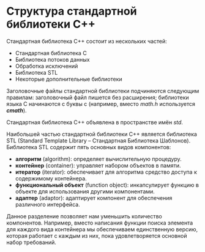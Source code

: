 # Структура стандартной библиотеки С++

Стандартная библиотека С++ состоит из нескольких частей:

* Стандартная библиотека С
* Библиотека потоков данных
* Обработка исключений
* Библиотека STL
* Некоторые дополнительные библиотеки

Заголовочные файлы стандартной библиотеки подчиняются следующим правилам: заголовочный файл пишется без расширения; библиотеки языка С начинаются с буквы с \(например, вместо _math.h_ используется _**cmath**_\).

Стандартная библиотека С++ объявлена в пространстве имён _std_.

Наибольшей частью стандартной библиотеки С++ является библиотека STL \(Standard Template Library – Стандартная Библиотека Шаблонов\). Библиотека STL содержит пять основных видов компонентов:

* **алгоритм** \(algorithm\): определяет вычислительную процедуру.
* **контейнер** \(container\): управляет набором объектов в памяти.
* **итератор** \(iterator\): обеспечивает для алгоритма средство доступа к содержимому контейнера. 
* **функциональный объект** \(function object\): инкапсулирует функцию в объекте для использования другими компонентами. 
* **адаптер** \(adaptor\): адаптирует компонент для обеспечения различного интерфейса. 

Данное разделение позволяет нам уменьшить количество компонентов. Например, вместо написания функции поиска элемента для каждого вида контейнера мы обеспечиваем единственную версию, которая работает с каждым из них, пока удовлетворяется основной набор требований.

